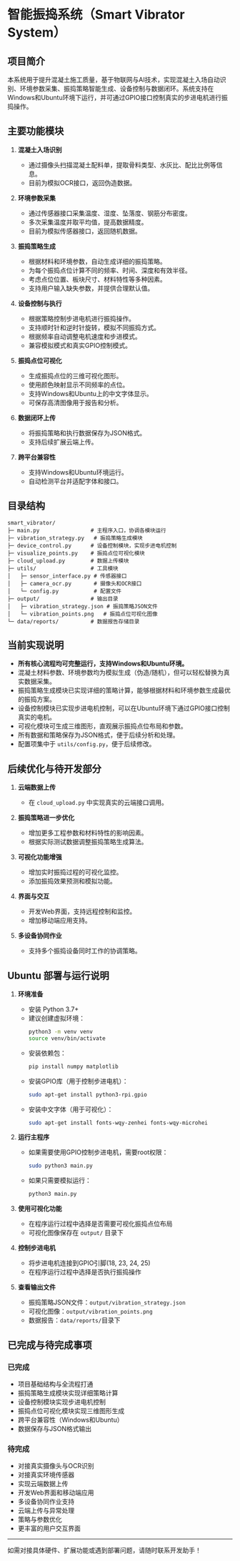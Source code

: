 # 智能振捣系统（Smart Vibrator System）

## 项目简介
本系统用于提升混凝土施工质量，基于物联网与AI技术，实现混凝土入场自动识别、环境参数采集、振捣策略智能生成、设备控制与数据闭环。系统支持在Windows和Ubuntu环境下运行，并可通过GPIO接口控制真实的步进电机进行振捣操作。

## 主要功能模块

1. **混凝土入场识别**  
   - 通过摄像头扫描混凝土配料单，提取骨料类型、水灰比、配比比例等信息。
   - 目前为模拟OCR接口，返回伪造数据。

2. **环境参数采集**  
   - 通过传感器接口采集温度、湿度、坠落度、钢筋分布密度。
   - 多次采集温度并取平均值，提高数据精度。
   - 目前为模拟传感器接口，返回随机数据。

3. **振捣策略生成**  
   - 根据材料和环境参数，自动生成详细的振捣策略。
   - 为每个振捣点位计算不同的频率、时间、深度和有效半径。
   - 考虑点位位置、板块尺寸、材料特性等多种因素。
   - 支持用户输入缺失参数，并提供合理默认值。

4. **设备控制与执行**  
   - 根据策略控制步进电机进行振捣操作。
   - 支持顺时针和逆时针旋转，模拟不同振捣方式。
   - 根据频率自动调整电机速度和步进模式。
   - 兼容模拟模式和真实GPIO控制模式。

5. **振捣点位可视化**  
   - 生成振捣点位的三维可视化图形。
   - 使用颜色映射显示不同频率的点位。
   - 支持Windows和Ubuntu上的中文字体显示。
   - 可保存高清图像用于报告和分析。

6. **数据闭环上传**  
   - 将振捣策略和执行数据保存为JSON格式。
   - 支持后续扩展云端上传。

7. **跨平台兼容性**  
   - 支持Windows和Ubuntu环境运行。
   - 自动检测平台并适配字体和接口。

## 目录结构

```
smart_vibrator/
├─ main.py                # 主程序入口，协调各模块运行
├─ vibration_strategy.py   # 振捣策略生成模块
├─ device_control.py      # 设备控制模块，实现步进电机控制
├─ visualize_points.py    # 振捣点位可视化模块
├─ cloud_upload.py        # 数据上传模块
├─ utils/                 # 工具模块
│   ├─ sensor_interface.py # 传感器接口
│   ├─ camera_ocr.py       # 摄像头和OCR接口
│   └─ config.py           # 配置文件
├─ output/                # 输出目录
│   ├─ vibration_strategy.json # 振捣策略JSON文件
│   └─ vibration_points.png   # 振捣点位可视化图像
└─ data/reports/          # 数据报告存储目录
```

## 当前实现说明

- **所有核心流程均可完整运行，支持Windows和Ubuntu环境。**
- 混凝土材料参数、环境参数均为模拟生成（伪造/随机），但可以轻松替换为真实数据采集。
- 振捣策略生成模块已实现详细的策略计算，能够根据材料和环境参数生成最优的振捣方案。
- 设备控制模块已实现步进电机控制，可以在Ubuntu环境下通过GPIO接口控制真实的电机。
- 可视化模块可生成三维图形，直观展示振捣点位布局和参数。
- 所有数据和策略保存为JSON格式，便于后续分析和处理。
- 配置项集中于 `utils/config.py`，便于后续修改。

## 后续优化与待开发部分

1. **云端数据上传**
   - 在 `cloud_upload.py` 中实现真实的云端接口调用。

2. **振捣策略进一步优化**
   - 增加更多工程参数和材料特性的影响因素。
   - 根据实际测试数据调整振捣策略生成算法。

3. **可视化功能增强**
   - 增加实时振捣过程的可视化监控。
   - 添加振捣效果预测和模拟功能。

4. **界面与交互**
   - 开发Web界面，支持远程控制和监控。
   - 增加移动端应用支持。

5. **多设备协同作业**
   - 支持多个振捣设备同时工作的协调策略。

## Ubuntu 部署与运行说明

1. **环境准备**
   - 安装 Python 3.7+
   - 建议创建虚拟环境：
     ```sh
     python3 -m venv venv
     source venv/bin/activate
     ```
   - 安装依赖包：
     ```sh
     pip install numpy matplotlib
     ```
   - 安装GPIO库（用于控制步进电机）：
     ```sh
     sudo apt-get install python3-rpi.gpio
     ```
   - 安装中文字体（用于可视化）：
     ```sh
     sudo apt-get install fonts-wqy-zenhei fonts-wqy-microhei
     ```

2. **运行主程序**
   - 如果需要使用GPIO控制步进电机，需要root权限：
     ```sh
     sudo python3 main.py
     ```
   - 如果只需要模拟运行：
     ```sh
     python3 main.py
     ```

3. **使用可视化功能**
   - 在程序运行过程中选择是否需要可视化振捣点位布局
   - 可视化图像保存在 `output/` 目录下

4. **控制步进电机**
   - 将步进电机连接到GPIO引脚(18, 23, 24, 25)
   - 在程序运行过程中选择是否执行振捣操作

5. **查看输出文件**
   - 振捣策略JSON文件：`output/vibration_strategy.json`
   - 可视化图像：`output/vibration_points.png`
   - 数据报告：`data/reports/`目录下

## 已完成与待完成事项

### 已完成
- 项目基础结构与全流程打通
- 振捣策略生成模块实现详细策略计算
- 设备控制模块实现步进电机控制
- 振捣点位可视化模块实现三维图形生成
- 跨平台兼容性（Windows和Ubuntu）
- 数据保存与JSON格式输出

### 待完成
- 对接真实摄像头与OCR识别
- 对接真实环境传感器
- 实现云端数据上传
- 开发Web界面和移动端应用
- 多设备协同作业支持
- 云端上传与异常处理
- 策略与参数优化
- 更丰富的用户交互界面

---

如需对接具体硬件、扩展功能或遇到部署问题，请随时联系开发助手！
